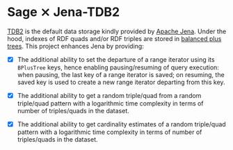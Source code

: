 # Sage ⨯ Jena-TDB2

[TDB2](https://github.com/apache/jena/tree/main/jena-tdb2) is the
default data storage kindly provided by [Apache
Jena](https://github.com/apache/jena). Under the hood, indexes of RDF
quads and/or RDF triples are stored in [balanced plus
trees](https://en.wikipedia.org/wiki/B%2B_tree). This project enhances
Jena by providing:

- [X] The additional ability to set the departure of a range iterator
  using its `BPlusTree` keys, hence enabling pausing/resuming of query
  execution: when pausing, the last key of a range iterator is saved;
  on resuming, the saved key is used to create a new range iterator
  departing from this key.

- [X] The additional ability to get a random triple/quad from a random
  triple/quad pattern with a logarithmic time complexity in terms of
  number of triples/quads in the dataset.
  
- [X] The additional ability to get cardinality estimates of a random
  triple/quad pattern with a logarithmic time complexity in terms
  of number of triples/quads in the dataset.
